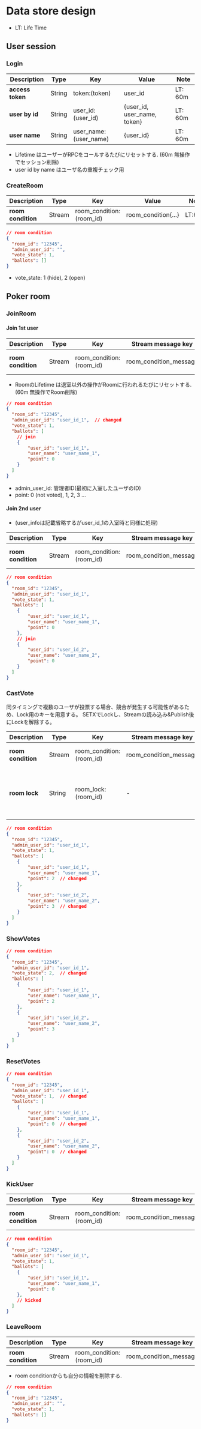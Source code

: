 # Data store design

* LT: Life Time

## User session

### Login

| Description      | Type   | Key                   | Value                       | Note    |
|------------------|--------|-----------------------|-----------------------------|---------|
| **access token** | String | token:(token)         | user_id                     | LT: 60m |
| **user by id**   | String | user_id:(user_id)     | {user_id, user_name, token} | LT: 60m |
| **user name**    | String | user_name:(user_name) | {user_id}                   | LT: 60m |

- Lifetime はユーザーがRPCをコールするたびにリセットする. (60m 無操作でセッション削除)
- user id by name はユーザ名の重複チェック用

### CreateRoom

| Description        | Type   | Key                      | Value               | Note   |
|--------------------|--------|--------------------------|---------------------|--------|
| **room condition** | Stream | room_condition:(room_id) | room_condition{...} | LT:60m |

```json
// room condition
{
  "room_id": "12345",
  "admin_user_id": "",
  "vote_state": 1,
  "ballots": []
}
```

- vote_state: 1 (hide), 2 (open)

## Poker room

### JoinRoom

#### Join 1st user

| Description        | Type   | Key                      | Stream message key     | Value               | Note            |
|--------------------|--------|--------------------------|------------------------|---------------------|-----------------|
| **room condition** | Stream | room_condition:(room_id) | room_condition_message | room_condition{...} | LT:60m (re-set) |

- RoomのLifetime は退室以外の操作がRoomに行われるたびにリセットする. (60m 無操作でRoom削除)

```json
// room condition
{
  "room_id": "12345",
  "admin_user_id": "user_id_1",  // changed
  "vote_state": 1,
  "ballots": [
    // join
    {
        "user_id": "user_id_1",
        "user_name": "user_name_1",
        "point": 0
    }
  ]
}
```
- admin_user_id: 管理者ID(最初に入室したユーザのID)
- point: 0 (not voted), 1, 2, 3 ...

#### Join 2nd user

- (user_infoは記載省略するがuser_id_1の入室時と同様に処理)

| Description        | Type   | Key                      | Stream message key     | Value               | Note            |
|--------------------|--------|--------------------------|------------------------|---------------------|-----------------|
| **room condition** | Stream | room_condition:(room_id) | room_condition_message | room_condition{...} | LT:60m (re-set) |

```json
// room condition
{
  "room_id": "12345",
  "admin_user_id": "user_id_1",
  "vote_state": 1,
  "ballots": [
    {
        "user_id": "user_id_1",
        "user_name": "user_name_1",
        "point": 0
    },
    // join
    {
        "user_id": "user_id_2",
        "user_name": "user_name_2",
        "point": 0
    }
  ]
}
```

### CastVote

同タイミングで複数のユーザが投票する場合、競合が発生する可能性があるため、Lock用のキーを用意する。
SETXでLockし、Streamの読み込み&Publish後にLockを解除する。

| Description        | Type   | Key                      | Stream message key     | Value               | Note                     |
|--------------------|--------|--------------------------|------------------------|---------------------|--------------------------|
| **room condition** | Stream | room_condition:(room_id) | room_condition_message | room_condition{...} | LT:60m (re-set)          |
| **room lock**      | String | room_lock:(room_id)      | -                      | (Empty)             | LT:5s Streamにpublish後に削除 |

```json
// room condition
{
  "room_id": "12345",
  "admin_user_id": "user_id_1",
  "vote_state": 1,
  "ballots": [
    {
        "user_id": "user_id_1",
        "user_name": "user_name_1",
        "point": 2  // changed
    },
    {
        "user_id": "user_id_2",
        "user_name": "user_name_2",
        "point": 3  // changed
    }
  ]
}
```

### ShowVotes

```json
// room condition
{
  "room_id": "12345",
  "admin_user_id": "user_id_1",
  "vote_state": 2,  // changed
  "ballots": [
    {
        "user_id": "user_id_1",
        "user_name": "user_name_1",
        "point": 2
    },
    {
        "user_id": "user_id_2",
        "user_name": "user_name_2",
        "point": 3
    }
  ]
}
```

### ResetVotes

```json
// room condition
{
  "room_id": "12345",
  "admin_user_id": "user_id_1",
  "vote_state": 1,  // changed
  "ballots": [
    {
        "user_id": "user_id_1",
        "user_name": "user_name_1",
        "point": 0  // changed
    },
    {
        "user_id": "user_id_2",
        "user_name": "user_name_2",
        "point": 0  // changed
    }
  ]
}
```

### KickUser

| Description        | Type   | Key                      | Stream message key     | Value               | Note            |
|--------------------|--------|--------------------------|------------------------|---------------------|-----------------|
| **room condition** | Stream | room_condition:(room_id) | room_condition_message | room_condition{...} | LT:60m (re-set) |

```json
// room condition
{
  "room_id": "12345",
  "admin_user_id": "user_id_1",
  "vote_state": 1,
  "ballots": [
    {
        "user_id": "user_id_1",
        "user_name": "user_name_1",
        "point": 0
    },
    // kicked
  ]
}
```

### LeaveRoom

| Description        | Type   | Key                      | Stream message key     | Value               | Note            |
|--------------------|--------|--------------------------|------------------------|---------------------|-----------------|
| **room condition** | Stream | room_condition:(room_id) | room_condition_message | room_condition{...} | LT: (no update) |

- room conditionからも自分の情報を削除する.

```json
// room condition
{
  "room_id": "12345",
  "admin_user_id": "",
  "vote_state": 1,
  "ballots": []
}
```
